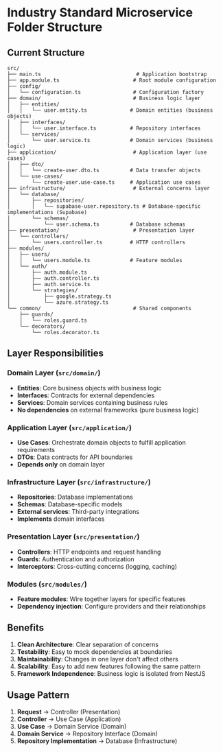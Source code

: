 # Industry Standard Microservice Folder Structure

## Current Structure

```
src/
├── main.ts                               # Application bootstrap
├── app.module.ts                        # Root module configuration
├── config/
│   └── configuration.ts                 # Configuration factory
├── domain/                              # Business logic layer
│   ├── entities/
│   │   └── user.entity.ts              # Domain entities (business objects)
│   ├── interfaces/
│   │   └── user.interface.ts           # Repository interfaces
│   └── services/
│       └── user.service.ts             # Domain services (business logic)
├── application/                         # Application layer (use cases)
│   ├── dto/
│   │   └── create-user.dto.ts          # Data transfer objects
│   └── use-cases/
│       └── create-user.use-case.ts     # Application use cases
├── infrastructure/                      # External concerns layer
│   └── database/
│       ├── repositories/
│       │   └── supabase-user.repository.ts # Database-specific implementations (Supabase)
│       └── schemas/
│           └── user.schema.ts          # Database schemas
├── presentation/                        # Presentation layer
│   └── controllers/
│       └── users.controller.ts         # HTTP controllers
├── modules/
│   ├── users/
│   │   └── users.module.ts             # Feature modules
│   └── auth/
│       ├── auth.module.ts
│       ├── auth.controller.ts
│       ├── auth.service.ts
│       └── strategies/
│           ├── google.strategy.ts
│           └── azure.strategy.ts
└── common/                              # Shared components
    ├── guards/
    │   └── roles.guard.ts
    └── decorators/
        └── roles.decorator.ts
```

## Layer Responsibilities

### Domain Layer (`src/domain/`)
- **Entities**: Core business objects with business logic
- **Interfaces**: Contracts for external dependencies
- **Services**: Domain services containing business rules
- **No dependencies** on external frameworks (pure business logic)

### Application Layer (`src/application/`)
- **Use Cases**: Orchestrate domain objects to fulfill application requirements
- **DTOs**: Data contracts for API boundaries
- **Depends only** on domain layer

### Infrastructure Layer (`src/infrastructure/`)
- **Repositories**: Database implementations
- **Schemas**: Database-specific models
- **External services**: Third-party integrations
- **Implements** domain interfaces

### Presentation Layer (`src/presentation/`)
- **Controllers**: HTTP endpoints and request handling
- **Guards**: Authentication and authorization
- **Interceptors**: Cross-cutting concerns (logging, caching)

### Modules (`src/modules/`)
- **Feature modules**: Wire together layers for specific features
- **Dependency injection**: Configure providers and their relationships

## Benefits

1. **Clean Architecture**: Clear separation of concerns
2. **Testability**: Easy to mock dependencies at boundaries
3. **Maintainability**: Changes in one layer don't affect others
4. **Scalability**: Easy to add new features following the same pattern
5. **Framework Independence**: Business logic is isolated from NestJS

## Usage Pattern

1. **Request** → Controller (Presentation)
2. **Controller** → Use Case (Application)
3. **Use Case** → Domain Service (Domain)
4. **Domain Service** → Repository Interface (Domain)
5. **Repository Implementation** → Database (Infrastructure)